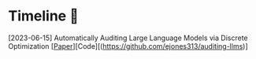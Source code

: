 # Timeline 🚀
[2023-06-15] Automatically Auditing Large Language Models via Discrete Optimization [[Paper](https://proceedings.mlr.press/v202/jones23a/jones23a.pdf)][Code][(https://github.com/ejones313/auditing-llms)]
